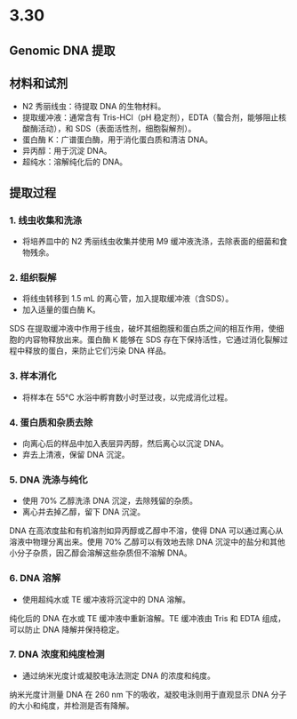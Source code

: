 # 3.30

## Genomic DNA 提取

## 材料和试剂

- N2 秀丽线虫：待提取 DNA 的生物材料。
- 提取缓冲液：通常含有 Tris-HCl（pH 稳定剂），EDTA（螯合剂，能够阻止核酸酶活动），和 SDS（表面活性剂，细胞裂解剂）。
- 蛋白酶 K：广谱蛋白酶，用于消化蛋白质和清洁 DNA。
- 异丙醇：用于沉淀 DNA。
- 超纯水：溶解纯化后的 DNA。

## 提取过程

### 1. 线虫收集和洗涤
- 将培养皿中的 N2 秀丽线虫收集并使用 M9 缓冲液洗涤，去除表面的细菌和食物残余。

### 2. 组织裂解
- 将线虫转移到 1.5 mL 的离心管，加入提取缓冲液（含SDS）。
- 加入适量的蛋白酶 K。

SDS 在提取缓冲液中作用于线虫，破坏其细胞膜和蛋白质之间的相互作用，使细胞的内容物释放出来。蛋白酶 K 能够在 SDS 存在下保持活性，它通过消化裂解过程中释放的蛋白，来防止它们污染 DNA 样品。

### 3. 样本消化
- 将样本在 55°C 水浴中孵育数小时至过夜，以完成消化过程。

### 4. 蛋白质和杂质去除
- 向离心后的样品中加入表层异丙醇，然后离心以沉淀 DNA。
- 弃去上清液，保留 DNA 沉淀。

### 5. DNA 洗涤与纯化
- 使用 70% 乙醇洗涤 DNA 沉淀，去除残留的杂质。
- 离心并去掉乙醇，留下 DNA 沉淀。

DNA 在高浓度盐和有机溶剂如异丙醇或乙醇中不溶，使得 DNA 可以通过离心从溶液中物理分离出来。使用 70% 乙醇可以有效地去除 DNA 沉淀中的盐分和其他小分子杂质，因乙醇会溶解这些杂质但不溶解 DNA。

### 6. DNA 溶解
- 使用超纯水或 TE 缓冲液将沉淀中的 DNA 溶解。

纯化后的 DNA 在水或 TE 缓冲液中重新溶解。TE 缓冲液由 Tris 和 EDTA 组成，可以防止 DNA 降解并保持稳定。

### 7. DNA 浓度和纯度检测
- 通过纳米光度计或凝胶电泳法测定 DNA 的浓度和纯度。

纳米光度计测量 DNA 在 260 nm 下的吸收，凝胶电泳则用于直观显示 DNA 分子的大小和纯度，并检测是否有降解。

